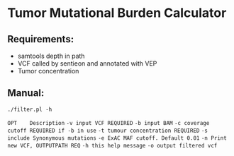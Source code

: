 # Tumor Mutational Burden Calculator

## Requirements:
* samtools depth in path
* VCF called by sentieon and annotated with VEP
* Tumor concentration


## Manual:

`./filter.pl -h`

`OPT	Description`
`-v	input VCF REQUIRED`
`-b	input BAM`
`-c	coverage cutoff REQUIRED if -b in use`
`-t	tumour concentration REQUIRED`
`-s	include Synonymous mutations`
`-e	ExAC MAF cutoff. Default 0.01`
`-n	Print new VCF, OUTPUTPATH REQ`
`-h	this help message`
`-o	output filtered vcf`

